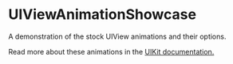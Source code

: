 # UIViewAnimationShowcase

A demonstration of the stock UIView animations and their options.

Read more about these animations in the [UIKit documentation.](https://developer.apple.com/library/ios/documentation/UIKit/Reference/UIView_Class/#//apple_ref/doc/c_ref/UIViewAnimationOptions)
